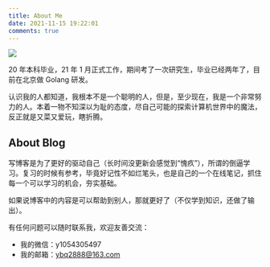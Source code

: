 ```yaml
---
title: About Me
date: 2021-11-15 19:22:01
comments: true
---
```


![](https://s2.loli.net/2022/04/19/FQbBKv2ZP9Tesgi.png)

20 年本科毕业，21 年 1 月正式工作，期间考了一次研究生，毕业已经两年了，目前在北京做 Golang 研发。



认识我的人都知道，我根本不是一个聪明的人，但是，至少现在，我是一个非常努力的人。本着一物不知深以为耻的态度，尽自己可能的探索计算机世界中的魔法，反正就是又菜又爱玩，瞎折腾。



## About Blog

写博客是为了更好的驱动自己（长时间没更新会感觉到“愧疚”），所谓的倒逼学习。复习的时候有参考，毕竟好记性不如烂笔头，也是自己的一个在线笔记，抓住每一个可以学习的机会，夯实基础。



如果说博客中的内容是可以帮助到别人，那就更好了（不仅学到知识，还做了输出）。



有任何问题可以随时联系我，欢迎友善交流：

- 我的微信：y1054305497
- 我的邮箱：ybq2888@163.com

